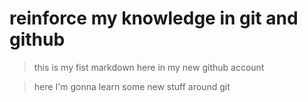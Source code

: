 # reinforce my knowledge in git and github
>this is my fist markdown here in my new github account

>here I'm gonna learn some new stuff around git
